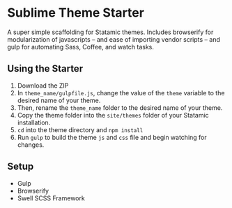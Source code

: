 # Sublime Theme Starter

A super simple scaffolding for Statamic themes. Includes browserify for modularization of javascripts – and ease of importing vendor scripts – and gulp for automating Sass, Coffee, and watch tasks.


## Using the Starter

1. Download the ZIP
2. In `theme_name/gulpfile.js`, change the value of the `theme` variable to the desired name of your theme.
2. Then, rename the `theme_name` folder to the desired name of your theme.
3. Copy the theme folder into the `site/themes` folder of your Statamic installation.
4. `cd` into the theme directory and `npm install`
5. Run `gulp` to build the theme `js` and `css` file and begin watching for changes.



## Setup

- Gulp
- Browserify
- Swell SCSS Framework
